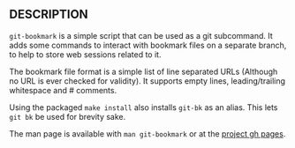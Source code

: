
## DESCRIPTION

`git-bookmark` is a simple script that can be used as a git subcommand. It adds some commands to interact with bookmark files on a separate branch, to help to store web sessions related to it.

The bookmark file format is a simple list of line separated URLs (Although no URL is ever checked for validity). It supports empty lines, leading/trailing whitespace and # comments.

Using the packaged `make install` also installs `git-bk` as an alias. This lets `git bk` be used for brevity sake.

The man page is available with `man git-bookmark` or at the [project gh pages](https://qu4tro.github.io/git-bookmark/).
